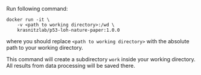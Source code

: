 
Run following command:

```
docker run -it \
    -v <path to working directory>:/wd \
    krasnitzlab/p53-loh-nature-paper:1.0.0
```

where you should replace `<path to working directory>` with the
absolute path to your working directory.

This command will create a subdirectory `work` inside your working
directory. All results from
data processing will be saved there.

